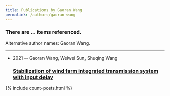 ```yaml
---
title: Publications by Gaoran Wang
permalink: /authors/gaoran-wang
---
```


<h3 id="number-posts">There are ... items referenced.</h3>
<p id='info-authors'>Alternative author names: Gaoran Wang.</p>
<hr />
<ul class="post-list">
<li><span class='post-meta'>2021 -- Gaoran Wang, Weiwei Sun, Shuqing Wang</span><h3><a class='post-link' href="{{ site.baseurl }}/stabilization-of-wind-farm-integrated-transmission-system-with-input-delay">Stabilization of wind farm integrated transmission system with input delay</a></h3></li>

</ul>
{% include count-posts.html %}
